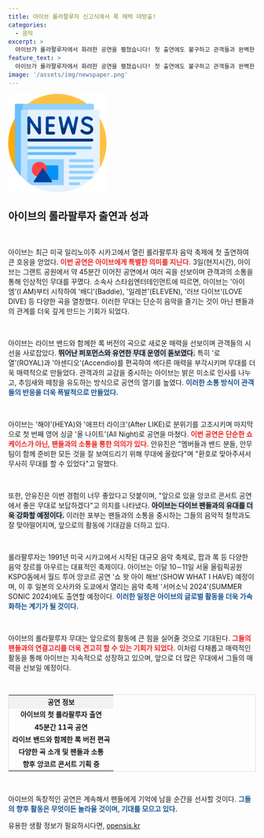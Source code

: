 ```yaml
---
title: 아이브 롤라팔루자 신고식에서 록 매력 대방출!
categories:
  - 음악
excerpt: >
  아이브가 롤라팔루자에서 화려한 공연을 펼쳤습니다! 첫 출연에도 불구하고 관객들과 완벽한 호흡을 선보인 아이브는 좋은 경험이라며 앙코르 공연으로 보답하겠다고 밝혔습니다. 그들의 특별한 순간을 놓치지 마세요!
feature_text: >
  아이브가 롤라팔루자에서 화려한 공연을 펼쳤습니다! 첫 출연에도 불구하고 관객들과 완벽한 호흡을 선보인 아이브는 좋은 경험이라며 앙코르 공연으로 보답하겠다고 밝혔습니다. 그들의 특별한 순간을 놓치지 마세요!
image: '/assets/img/newspaper.png'
---
```


<p><img src="/assets/img/newspaper.png" alt="kimp 속보" /></p>

<h2 data-ke-size="size26">아이브의 롤라팔루자 출연과 성과</h2>

<p data-ke-size="size16">&nbsp;</p>

<p>아이브는 최근 미국 일리노이주 시카고에서 열린 롤라팔루자 음악 축제에 첫 출연하여 큰 호응을 얻었다. <b><span style="color: #ee2323;">이번 공연은 아이브에게 특별한 의미를 지닌다.</span></b> 3일(현지시간), 아이브는 그랜트 공원에서 약 45분간 이어진 공연에서 여러 곡을 선보이며 관객과의 소통을 통해 인상적인 무대를 꾸몄다. 소속사 스타쉽엔터테인먼트에 따르면, 아이브는 '아이엠'(I AM)부터 시작하여 '배디'(Baddie), '일레븐'(ELEVEN), '러브 다이브'(LOVE DIVE) 등 다양한 곡을 열창했다.  이러한 무대는 단순히 음악을 즐기는 것이 아닌 팬들과의 관계를 더욱 깊게 만드는 기회가 되었다.</p>

<p data-ke-size="size16">&nbsp;</p>

<p>아이브는 라이브 밴드와 함께한 록 버전의 곡으로 새로운 매력을 선보이며 관객들의 시선을 사로잡았다. <b><span style="background-color: #21538527;">뛰어난 퍼포먼스와 유연한 무대 운영이 돋보였다.</span></b> 특히 '로열'(ROYAL)과 '아센디오'(Accendio)를 편곡하여 색다른 매력을 부각시키며 무대를 더욱 매력적으로 만들었다. 관객과의 교감을 중시하는 아이브는 밝은 미소로 인사를 나누고, 추임새와 떼창을 유도하는 방식으로 공연의 열기를 높였다. <b><span style="color: #1a5490;">이러한 소통 방식이 관객들의 반응을 더욱 폭발적으로 만들었다.</span></b></p>

<p data-ke-size="size16">&nbsp;</p>

<p>아이브는 '해야'(HEYA)와 '애프터 라이크'(After LIKE)로 분위기를 고조시키며 마지막으로 첫 번째 영어 싱글 '올 나이트'(All Night)로 공연을 마쳤다. <b><span style="color: #ee2323;">이번 공연은 단순한 쇼케이스가 아닌, 팬들과의 소통을 통한 의의가 있다.</span></b> 안유진은 "멤버들과 밴드 분들, 안무팀이 함께 준비한 모든 것을 잘 보여드리기 위해 무대에 올랐다"며 "환호로 맞아주셔서 무사히 무대를 할 수 있었다"고 말했다.</p>

<p data-ke-size="size16">&nbsp;</p>

<p>또한, 안유진은 이번 경험이 너무 좋았다고 덧붙이며, "앞으로 있을 앙코르 콘서트 공연에서 좋은 무대로 보답하겠다"고 의지를 나타냈다. <b><span style="background-color: #21538527;">아이브는 다이브 팬들과의 유대를 더욱 강화할 예정이다.</span></b> 이러한 포부는 팬들과의 소통을 중시하는 그들의 음악적 철학과도 잘 맞아떨어지며, 앞으로의 활동에 기대감을 더하고 있다.</p>

<p data-ke-size="size16">&nbsp;</p>

<p>롤라팔루자는 1991년 미국 시카고에서 시작된 대규모 음악 축제로, 팝과 록 등 다양한 음악 장르를 아우르는 대표적인 축제이다. 아이브는 이달 10∼11일 서울 올림픽공원 KSPO돔에서 월드 투어 앙코르 공연 '쇼 왓 아이 해브'(SHOW WHAT I HAVE) 예정이며, 이 후 일본의 오사카와 도쿄에서 열리는 음악 축제 '서머소닉 2024'(SUMMER SONIC 2024)에도 출연할 예정이다. <b><span style="color: #1a5490;">이러한 일정은 아이브의 글로벌 활동을 더욱 가속화하는 계기가 될 것이다.</span></b></p>

<p data-ke-size="size16">&nbsp;</p>

<p>아이브의 롤라팔루자 무대는 앞으로의 활동에 큰 힘을 실어줄 것으로 기대된다. <b><span style="color: #ee2323;">그들의 팬들과의 연결고리를 더욱 견고히 할 수 있는 기회가 되었다.</span></b> 이처럼 다채롭고 매력적인 활동을 통해 아이브는 지속적으로 성장하고 있으며, 앞으로 더 많은 무대에서 그들의 매력을 선보일 예정이다.</p>

<p data-ke-size="size16">&nbsp;</p>

<table style="width: 100%; border: 1px solid #ddd;">
    <tr>
        <th style="background-color: #f2f2f2; text-align: center;">공연 정보</th>
    </tr>
    <tr>
        <td style="text-align: center; height: 17px;"><b>아이브의 첫 롤라팔루자 출연</b></td>
    </tr>
    <tr>
        <td style="text-align: center; height: 17px;"><b>45분간 11곡 공연</b></td>
    </tr>
    <tr>
        <td style="text-align: center; height: 17px;"><b>라이브 밴드와 함께한 록 버전 편곡</b></td>
    </tr>
    <tr>
        <td style="text-align: center; height: 17px;"><b>다양한 곡 소개 및 팬들과 소통</b></td>
    </tr>
    <tr>
        <td style="text-align: center; height: 17px;"><b>향후 앙코르 콘서트 기획 중</b></td>
    </tr>
</table>

<p data-ke-size="size16">&nbsp;</p>

<p>아이브의 독창적인 공연은 계속해서 팬들에게 기억에 남을 순간을 선사할 것이다. <b><span style="color: #1a5490;">그들의 향후 활동은 무엇이든 놀라울 것이며, 기대를 모으고 있다.</span></b></p>
유용한 생활 정보가 필요하시다면, <a href="https://opensis.kr" rel="dofollow">opensis.kr</a>


